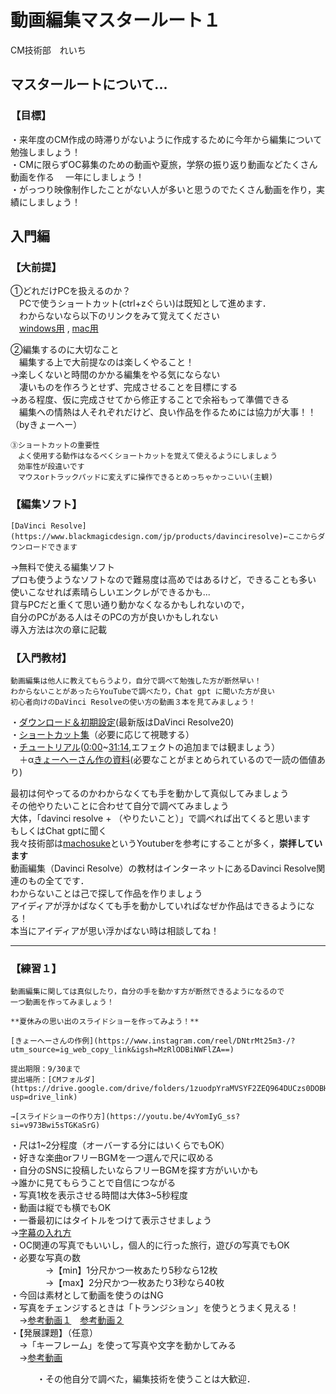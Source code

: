 # 動画編集マスタールート１

CM技術部　れいち

## マスタールートについて...

### 【目標】

・来年度のCM作成の時滞りがないように作成するために今年から編集について勉強しましょう！  
・CMに限らずOC募集のための動画や夏旅，学祭の振り返り動画などたくさん動画を作る  　一年にしましょう！  
・がっつり映像制作したことがない人が多いと思うのでたくさん動画を作り，実績にしましょう！

## 入門編

### 【大前提】

①どれだけPCを扱えるのか？  
　PCで使うショートカット(ctrl+zぐらい)は既知として進めます．  
　わからないなら以下のリンクをみて覚えてください  
　[windows用](https://dekiru.net/article/18619/) , [mac用](https://www.sejuku.net/blog/124447)

②編集するのに大切なこと  
　編集する上で大前提なのは楽しくやること！  
→楽しくないと時間のかかる編集をやる気にならない  
　凄いものを作ろうとせず、完成させることを目標にする  
→ある程度、仮に完成させてから修正することで余裕もって準備できる  
　編集への情熱は人それぞれだけど、良い作品を作るためには協力が大事！！  
（byきょーへー）

	③ショートカットの重要性  
	　よく使用する動作はなるべくショートカットを覚えて使えるようにしましょう  
	　効率性が段違いです  
	　マウスorトラックパッドに変えずに操作できるとめっちゃかっこいい(主観)

### 【編集ソフト】

	[DaVinci Resolve](https://www.blackmagicdesign.com/jp/products/davinciresolve)←ここからダウンロードできます  
→無料で使える編集ソフト  
プロも使うようなソフトなので難易度は高めではあるけど，できることも多い  
	使いこなせれば素晴らしいエンクレができるかも...  
	貸与PCだと重くて思い通り動かなくなるかもしれないので，  
自分のPCがある人はそのPCの方が良いかもしれない  
	導入方法は次の章に記載

### 【入門教材】

	動画編集は他人に教えてもらうより，自分で調べて勉強した方が断然早い！  
	わからないことがあったらYouTubeで調べたり，Chat gpt に聞いた方が良い  
	初心者向けのDaVinci Resolveの使い方の動画３本を見てみましょう！

・[ダウンロード＆初期設定](https://www.youtube.com/watch?v=dZVjL0zxjto&list=PLQVgzy0Z6LBkzaSE7gZCz7aXFT_CbiHoT&index=4)(最新版はDaVinci Resolve20)  
・[ショートカット集](https://www.youtube.com/watch?v=N086Wk5lAyE&list=PLQVgzy0Z6LBkzaSE7gZCz7aXFT_CbiHoT&index=18)（必要に応じて視聴する）  
・[チュートリアル](https://www.youtube.com/watch?v=Mx4-2ROT-RQ)([0:00](https://youtu.be/Mx4-2ROT-RQ)\~[31:14](https://youtu.be/Mx4-2ROT-RQ?t=1875),エフェクトの追加までは観ましょう）  
　＋α[きょーへーさん作の資料](https://docs.google.com/presentation/d/1aMY0VNhGwztOWICnR0Hb8vZuFCRHgJAy/edit?usp=sharing&ouid=110891039847082777119&rtpof=true&sd=true)(必要なことがまとめられているので一読の価値あり)

最初は何やってるのかわからなくても手を動かして真似してみましょう  
その他やりたいことに合わせて自分で調べてみましょう  
大体，「davinci resolve \+ （やりたいこと）」で調べれば出てくると思います  
もしくはChat gptに聞く  
我々技術部は[machosuke](https://www.youtube.com/@machosuke)というYoutuberを参考にすることが多く，**崇拝しています**  
動画編集（Davinci Resolve）の教材はインターネットにあるDavinci Resolve関連のもの全てです．  
わからないことは己で探して作品を作りましょう  
アイディアが浮かばなくても手を動かしていればなぜか作品はできるようになる！  
本当にアイディアが思い浮かばない時は相談してね！

---

### 【練習１】

	動画編集に関しては真似したり，自分の手を動かす方が断然できるようになるので  
	一つ動画を作ってみましょう！  
	  
	**夏休みの思い出のスライドショーを作ってみよう！**

	[きょーへーさんの作例](https://www.instagram.com/reel/DNtrMt25m3-/?utm_source=ig_web_copy_link&igsh=MzRlODBiNWFlZA==)

	提出期限：9/30まで  
	提出場所：[CMフォルダ](https://drive.google.com/drive/folders/1zuodpYraMVSYF2ZEQ964DUCzs0DOBHUG?usp=drive_link)

	→[スライドショーの作り方](https://youtu.be/4vYomIyG_ss?si=v973Bwi5sTGKaSrG)  
・尺は1\~2分程度（オーバーする分にはいくらでもOK）  
	・好きな楽曲orフリーBGMを一つ選んで尺に収める  
	・自分のSNSに投稿したいならフリーBGMを探す方がいいかも  
	 →誰かに見てもらうことで自信につながる  
	・写真1枚を表示させる時間は大体3\~5秒程度  
	・動画は縦でも横でもOK  
	・一番最初にはタイトルをつけて表示させましょう  
	→[字幕の入れ方](https://www.youtube.com/watch?v=1i3tXfHM7Xs)  
	・OC関連の写真でもいいし，個人的に行った旅行，遊びの写真でもOK  
	・必要な写真の数  
　　　　→【min】1分尺かつ一枚あたり5秒なら12枚  
　　　　→【max】2分尺かつ一枚あたり3秒なら40枚  
	・今回は素材として動画を使うのはNG  
	・写真をチェンジするときは「トランジション」を使うとうまく見える！  
	　→[参考動画１](https://www.youtube.com/watch?v=5cWhns7ammI)　[参考動画２](https://www.youtube.com/watch?v=bXlQfhmzHvw)  
	・【発展課題】（任意）  
	　→「キーフレーム」を使って写真や文字を動かしてみる  
	　→[参考動画](https://www.youtube.com/watch?v=bV_M_kn0hsM)  
	  
　　　・その他自分で調べた，編集技術を使うことは大歓迎．

	  
	